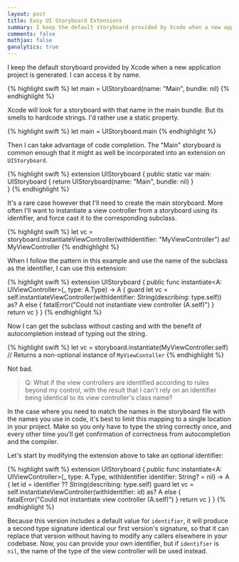 ```yaml
---
layout: post
title: Easy UI Storyboard Extensions
summary: I keep the default storyboard provided by Xcode when a new application project is generated.
comments: false
mathjax: false
ganalytics: true
---
```


I keep the default storyboard provided by Xcode when a new application project is generated. I can access it by name.

{% highlight swift %}
let main = UIStoryboard(name: "Main", bundle: nil)
{% endhighlight %}

Xcode will look for a storyboard with that name in the main bundle. But its smells to hardcode strings. I'd rather use a static property.

{% highlight swift %}
let main = UIStoryboard.main
{% endhighlight %}

Then I can take advantage of code completion. The "Main" storyboard is common enough that it might as well be incorporated into an extension on `UIStoryboard`.

{% highlight swift %}
extension UIStoryboard {
  public static var main: UIStoryboard {
    return UIStoryboard(name: "Main", bundle: nil)
  }  
}
{% endhighlight %}

It's a rare case however that I'll need to create the main storyboard. More often I'll want to instantiate a view controller from a storyboard using its identifier, and force cast it to the corresponding subclass.

{% highlight swift %}
let vc = storyboard.instantiateViewController(withIdentifier: "MyViewController") as! MyViewController
{% endhighlight %}

When I follow the pattern in this example and use the name of the subclass as the identifier, I can use this extension:


{% highlight swift %}
extension UIStoryboard {
  public func instantiate<A: UIViewController>(_ type: A.Type) -> A {
      guard let vc = self.instantiateViewController(withIdentifier: String(describing: type.self)) as? A else {
          fatalError("Could not instantiate view controller \(A.self)") }
      return vc
  }
}
{% endhighlight %}

Now I can get the subclass without casting and with the benefit of autocompletion instead of typing out the string.

{% highlight swift %}
let vc = storyboard.instantiate(MyViewController.self) // Returns a non-optional instance of `MyViewContoller`
{% endhighlight %}

Not bad.

> Q: What if the view controllers are identified according to rules beyond my control, with the result that I can't rely on an identifier being identical to its view controller's class name?

In the case where you need to match the names in the storyboard file with the names you use in code, it's best to limit this mapping to a single location in your project. Make so you only have to type the string correctly once, and every other time you'll get confirmation of correctness from autocompletion and the compiler.

Let's start by modifying the extension above to take an optional identifier:

{% highlight swift %}
extension UIStoryboard {
    public func instantiate<A: UIViewController>(_ type: A.Type, withIdentifier identifier: String? = nil) -> A {
        let id = identifier ?? String(describing: type.self)
        guard let vc = self.instantiateViewController(withIdentifier: id) as? A else {
            fatalError("Could not instantiate view controller \(A.self)") }
        return vc
    }
}
{% endhighlight %}

Because this version includes a default value for `identifier`, it will produce a second type signature identical our first version's signature, so that it can replace that version without having to modify any callers elsewhere in your codebase. Now, you can provide your own identifier, but if `identifier` is `nil`, the name of the type of the view controller will be used instead.
